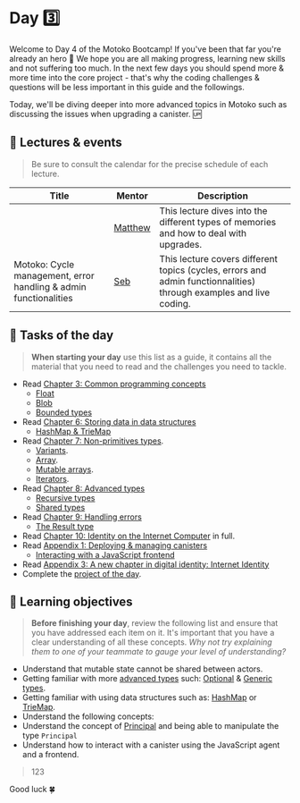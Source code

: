 # Day 3️⃣
Welcome to Day 4 of the Motoko Bootcamp! If you've been that far you're already an hero 🦸
We hope you are all making progress, learning new skills and not suffering too much. In the next few days you should spend more & more time into the core project - that's why the coding challenges & questions will be less important in this guide and the followings.

Today, we'll be diving deeper into more advanced topics in Motoko such as discussing the issues when upgrading a canister. 🆙
## 🍿 Lectures & events
> Be sure to consult the calendar for the precise schedule of each lecture.

| Title | Mentor |  Description |
|-----------------|-----------------|-----------------|
|  | <a href="" target="_blank"> Matthew </a> | This lecture dives into the different types of memories and how to deal with upgrades.
| Motoko: Cycle management, error handling & admin functionalities | <a href="https://twitter.com/seb_icp" target="_blank"> Seb </a> | This lecture covers different topics (cycles, errors and admin functionnalities) through examples and live coding.
##  🧭 Tasks of the day
> **When starting your day** use this list as a guide, it contains all the material that you need to read and the challenges you need to tackle.

- Read [Chapter 3: Common programming concepts](../../manuals/CHAPTER-3.MD)
    - [Float](../../manuals/CHAPTER-3.MD#float)
    - [Blob](../../manuals/CHAPTER-3.MD#blob)
    - [Bounded types](../../manuals/CHAPTER-3.MD#🎛️-bounded-types)
- Read [Chapter 6: Storing data in data structures](../../manuals/CHAPTER-6.MD) 
    - [HashMap & TrieMap](../../manuals/CHAPTER)
- Read [Chapter 7: Non-primitives types](../../manuals/CHAPTER-7.MD).
    - [Variants](../../manuals/CHAPTER-7.MD#🌈-variants).
    - [Array](../../manuals/CHAPTER-7.MD#arrays).
    - [Mutable arrays](../../manuals/CHAPTER-7.MD#mutable-arrays).
    - [Iterators](../../manuals/CHAPTER-7.MD#iterators).
- Read [Chapter 8: Advanced types](../../manuals/CHAPTER-8.MD#chapter-8-advanced-types)
    - [Recursive types](../../manuals/CHAPTER-8.MD#recursive-types)
    - [Shared types](../../manuals/CHAPTER-8.MD#shared-types)
- Read [Chapter 9: Handling errors](../../manuals/CHAPTER-9.MD#chapter-9-handling-errors)
    - [The Result type](../../manuals/CHAPTER-9.MD#🚥-the-result-type)
- Read [Chapter 10: Identity on the Internet Computer](../../manuals/CHAPTER-10.MD) in full.
- Read [Appendix 1: Deploying & managing canisters](../../manuals/appendix/APPENDIX-1.MD#)
    - [Interacting with a JavaScript frontend](../../manuals/appendix/APPENDIX-1.MD#using-a-frontend-with-the-javascript-agent)
- Read [Appendix 3: A new chapter in digital identity: Internet Identity](../../manuals/appendix/APPENDIX-3.MD#appendix-3-a-new-chapter-in-digital-identity-internet-identity)
- Complete the [project of the day](./project/README.MD).
## 🎯 Learning objectives
> **Before finishing your day**, review the following list and ensure that you have addressed each item on it. It's important that you have a clear understanding of all these concepts. <i> Why not try explaining them to one of your teammate to gauge your level of understanding? </i>

- Understand that mutable state cannot be shared between actors. 
- Getting familiar with more [advanced types](../../manuals/CHAPTER-8.MD#chapter-8-advanced-types) such: [Optional](../../manuals/CHAPTER-8.MD#optional-types) & [Generic types](../../manuals/CHAPTER-8.MD#👤-generic-type).
- Getting familiar with using data structures such as: [HashMap](../../manuals/CHAPTER-6.MD#hashmap--triemap) or [TrieMap](../../manuals/CHAPTER-6.MD#hashmap--triemap).
- Understand the following concepts: 
- Understand the concept of [Principal](../../manuals/CHAPTER-) and being able to manipulate the type `Principal`
- Understand how to interact with a canister using the JavaScript agent and a frontend.  

> 123

Good luck 🍀